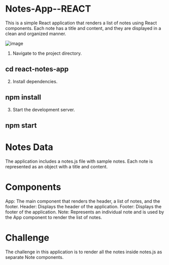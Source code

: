 # Notes-App--REACT
This is a simple React application that renders a list of notes using React components. Each note has a title and content, and they are displayed in a clean and organized manner.

![image](https://github.com/ozgeerkskn/Notes-App--REACT/assets/105421946/180cd06c-626c-4284-8f59-f6b83438c47f)

1. Navigate to the project directory.
## cd react-notes-app

2. Install dependencies.
## npm install

3. Start the development server.
## npm start

# Notes Data
The application includes a notes.js file with sample notes. Each note is represented as an object with a title and content.

# Components
App: The main component that renders the header, a list of notes, and the footer.
Header: Displays the header of the application.
Footer: Displays the footer of the application.
Note: Represents an individual note and is used by the App component to render the list of notes.

# Challenge
The challenge in this application is to render all the notes inside notes.js as separate Note components.

